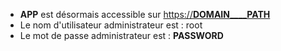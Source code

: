- __APP__ est désormais accessible sur [https://__DOMAIN____PATH__](https://__DOMAIN____PATH__)
- Le nom d'utilisateur administrateur est : root
- Le mot de passe administrateur est : __PASSWORD__
